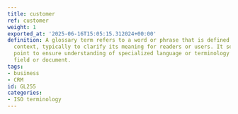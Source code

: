 ```yaml
---
title: customer
ref: customer
weight: 1
exported_at: '2025-06-16T15:05:15.312024+00:00'
definition: A glossary term refers to a word or phrase that is defined within a specific
  context, typically to clarify its meaning for readers or users. It serves as a reference
  point to ensure understanding of specialized language or terminology used in a particular
  field or document.
tags:
- business
- CRM
id: GL255
categories:
- ISO terminology
---
```


